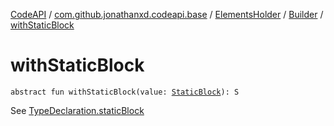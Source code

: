 [CodeAPI](../../../index.md) / [com.github.jonathanxd.codeapi.base](../../index.md) / [ElementsHolder](../index.md) / [Builder](index.md) / [withStaticBlock](.)

# withStaticBlock

`abstract fun withStaticBlock(value: `[`StaticBlock`](../../-static-block/index.md)`): S`

See [TypeDeclaration.staticBlock](../static-block.md)

